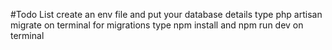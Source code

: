 #Todo List
create an env file and put your database details
type php artisan migrate on terminal for migrations
type npm install and npm run dev on terminal